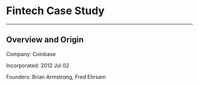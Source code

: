 # Fintech Case Study

---

## Overview and Origin

Company:  Coinbase

Incorporated:  2012 Jul 02

Founders:  Brian Armstrong, Fred Ehrsam



